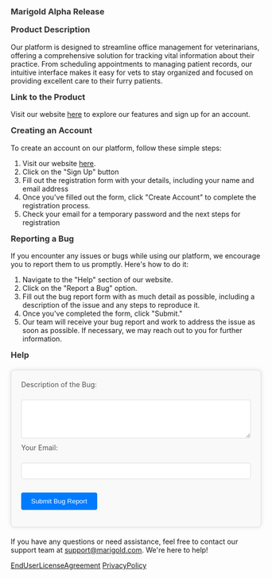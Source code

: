 ### Marigold Alpha Release

### Product Description
Our platform is designed to streamline office management for veterinarians, offering a comprehensive solution for tracking vital information about their practice. From scheduling appointments to managing patient records, our intuitive interface makes it easy for vets to stay organized and focused on providing excellent care to their furry patients.

### Link to the Product
Visit our website [here](http://angular-checkmate.s3-website-us-west-2.amazonaws.com/dashboard) to explore our features and sign up for an account.

### Creating an Account
To create an account on our platform, follow these simple steps:
1. Visit our website [here](http://angular-checkmate.s3-website-us-west-2.amazonaws.com/sign-in).
2. Click on the "Sign Up" button
3. Fill out the registration form with your details, including your name and email address
4. Once you've filled out the form, click "Create Account" to complete the registration process.
5. Check your email for a temporary password and the next steps for registration

### Reporting a Bug
If you encounter any issues or bugs while using our platform, we encourage you to report them to us promptly. Here's how to do it:
1. Navigate to the "Help" section of our website.
2. Click on the "Report a Bug" option.
3. Fill out the bug report form with as much detail as possible, including a description of the issue and any steps to reproduce it.
4. Once you've completed the form, click "Submit."
5. Our team will receive your bug report and work to address the issue as soon as possible. If necessary, we may reach out to you for further information.

### Help
<div class="help-container">
    <form action="/" method="post">
        <label for="bug-description">Description of the Bug:</label><br>
        <textarea id="bug-description" name="bug-description" rows="4" cols="50"></textarea><br>
        <label for="email">Your Email:</label><br>
        <input type="email" id="email" name="email"><br><br>
        <input type="submit" value="Submit Bug Report">
    </form>
</div>

<style>
    .help-container {
        max-width: 500px;
        margin: 20px auto;
        padding: 20px;
        background-color: #f9f9f9;
        border: 1px solid #ddd;
        border-radius: 8px;
        box-shadow: 0 0 10px rgba(0, 0, 0, 0.1);
    }
    h3 {
        margin-top: 0;
        color: #333;
    }
    label {
        display: block;
        margin-bottom: 5px;
        color: #555;
    }
    textarea,
    input[type="email"] {
        width: 100%;
        padding: 8px;
        margin-bottom: 10px;
        border: 1px solid #ddd;
        border-radius: 4px;
        box-sizing: border-box;
    }
    input[type="submit"] {
        background-color: #007bff;
        color: #fff;
        border: none;
        padding: 10px 20px;
        cursor: pointer;
        border-radius: 4px;
    }
    input[type="submit"]:hover {
        background-color: #0056b3;
    }
</style>

If you have any questions or need assistance, feel free to contact our support team at [support@marigold.com](mailto:support@marigold.com). We're here to help!

[EndUserLicenseAgreement](eula.md)
[PrivacyPolicy](privacy.md)



